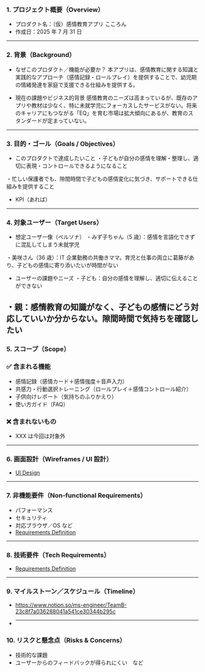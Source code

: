 ### 1. プロジェクト概要（Overview）

- プロダクト名：（仮）感情教育アプリ こころん
- 作成日：2025 年 7 月 31 日

---

### 2. 背景（Background）

- なぜこのプロダクト／機能が必要か？
  本アプリは、感情教育に関する知識と実践的なアプローチ（感情記録・ロールプレイ）を提供することで、幼児期の情緒発達を家庭で支援できる仕組みを提供する。

- 現在の課題やビジネス的背景
  感情教育のニーズは高まっているが、既存のアプリや教材は少なく、特に未就学児にフォーカスしたサービスがない。将来のキャリアにもつながる「EQ」を育む市場は拡大傾向にあるが、教育のスタンダードが定まっていない。

---

### 3. 目的・ゴール（Goals / Objectives）

- このプロダクトで達成したいこと
  ・子どもが自分の感情を理解・整理し、適切に表現・コントロールできるようになること

・忙しい保護者でも、隙間時間で子どもの感情変化に気づき、サポートできる仕組みを提供すること

- KPI（あれば）

---

### 4. 対象ユーザー（Target Users）

- 想定ユーザー像（ペルソナ）
  ・みず子ちゃん（5 歳）：感情を言語化できずに混乱してしまう未就学児

・美咲さん（36 歳）：IT 企業勤務の共働きママ。育児と仕事の両立に葛藤があり、子どもの感情に寄り添いたいが時間がない

- ユーザーの課題やニーズ
  ・子ども：自分の感情を理解し、適切に伝えることができない

## ・親：感情教育の知識がなく、子どもの感情にどう対応していいか分からない。隙間時間で気持ちを確認したい

### 5. スコープ（Scope）

### ✅ 含まれる機能

- 感情記録（感情カード＋感情強度＋音声入力）
- 共感力・行動選択トレーニング（ロールプレイ＋感情コントロール紹介）
- 子供向けレポート（気持ちのふりかえり）
- 使い方ガイド（FAQ）

### ❌ 含まれないもの

- XXX は今回は対象外

---

### 6. 画面設計（Wireframes / UI 設計）

- [UI Design](./UIDesign.md)

---

### 7. 非機能要件（Non-functional Requirements）

- パフォーマンス
- セキュリティ
- 対応ブラウザ／OS など
- [Requirements Definition](./requirements.md)

---

### 8. 技術要件（Tech Requirements）

- [Requirements Definition](./requirements.md)

---

### 9. マイルストーン／スケジュール（Timeline）

- https://www.notion.so/ms-engineer/TeamB-23c8f7a036288041a541ce30344b295c

- ***

### 10. リスクと懸念点（Risks & Concerns）

<!-- TODO: 何を書くか確認して、記載 -->

- 技術的な課題
- ユーザーからのフィードバックが得られにくい　など
